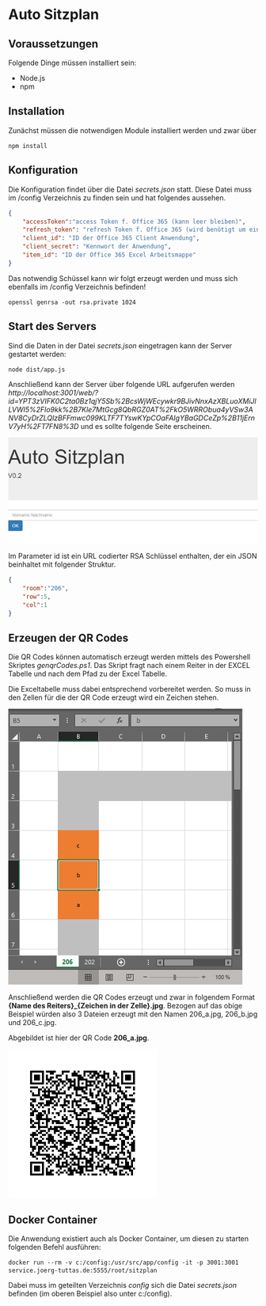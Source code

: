 # Auto Sitzplan
## Voraussetzungen
Folgende Dinge müssen installiert sein:
- Node.js
- npm
## Installation
Zunächst müssen die notwendigen Module installiert werden und zwar über
```
npm install
```

## Konfiguration 
Die Konfiguration findet über die Datei *secrets.json* statt. Diese Datei muss im /config Verzeichnis zu finden sein und hat folgendes aussehen.
```json
{
    "accessToken":"access Token f. Office 365 (kann leer bleiben)",
    "refresh_token": "refresh Token f. Office 365 (wird benötigt um ein neues accessToken anzufordern",
    "client_id": "ID der Office 365 Client Anwendung",
    "client_secret": "Kennwort der Anwendung",
    "item_id": "ID der Office 365 Excel Arbeitsmappe"
}
```
Das notwendig Schüssel kann wir folgt erzeugt werden und muss sich ebenfalls im /config Verzeichnis befinden!
```
openssl genrsa -out rsa.private 1024
```

## Start des Servers
Sind die Daten in der Datei *secrets.json* eingetragen kann der Server gestartet werden:
```
node dist/app.js
```

Anschließend kann der Server über folgende URL aufgerufen werden *http://localhost:3001/web/?id=YPT3zVIFK0C2ta0Bz1qjY5Sb%2BcsWjWEcywkr9BJivNnxAzXBLuoXMiJlLVWI5%2Flo9kk%2B7Kle7MtGcg8QbRGZ0AT%2FkO5WRRObua4yVSw3ANV8CyDrZLQlzBFFmwc099KLTF7TYswKYpCOaFAIgYBaGDCeZp%2B11jErnV7yH%2FT7FN8%3D* und es sollte folgende Seite erscheinen.

![screenshot](Screenshot.png)

Im Parameter id ist ein URL codierter RSA Schlüssel enthalten, der ein JSON beinhaltet mit folgender Struktur.
```json
{
    "room":"206",
    "row":5,
    "col":1
}
```

## Erzeugen der QR Codes
Die QR Codes können automatisch erzeugt werden mittels des Powershell Skriptes *genqrCodes.ps1*. Das Skript fragt nach einem Reiter in der EXCEL Tabelle und nach dem Pfad zu der Excel Tabelle. 

Die Exceltabelle muss dabei entsprechend vorbereitet werden. So muss in den Zellen für die der QR Code erzeugt wird ein Zeichen stehen.

![Excel](excel1.png)

Anschließend werden die QR Codes erzeugt und zwar in folgendem Format **{Name des Reiters}_{Zeichen in der Zelle}.jpg**. Bezogen auf das obige Beispiel würden also 3 Dateien erzeugt mit den Namen 206_a.jpg, 206_b.jpg und 206_c.jpg.

Abgebildet ist hier der QR Code **206_a.jpg**.

![QRCode](206_a.jpg)

## Docker Container
Die Anwendung existiert auch als Docker Container, um diesen zu starten folgenden Befehl ausführen:
```
docker run --rm -v c:/config:/usr/src/app/config -it -p 3001:3001 service.joerg-tuttas.de:5555/root/sitzplan
```

Dabei muss im geteilten Verzeichnis *config* sich die Datei *secrets.json* befinden (im oberen Beispiel also unter c:/config).